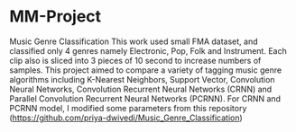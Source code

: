 # MM-Project
Music Genre Classification
This work used small FMA dataset, and classified only 4 genres namely Electronic, Pop, Folk and Instrument.
Each clip also is sliced into 3 pieces of 10 second to increase numbers of samples.
This project aimed to compare a variety of tagging music genre algorithms including K-Nearest Neighbors, Support Vector, Convolution Neural Networks, Convolution Recurrent Neural Networks (CRNN) and Parallel Convolution Recurrent Neural Networks (PCRNN). For CRNN and PCRNN model, I modified some parameters from this repository (https://github.com/priya-dwivedi/Music_Genre_Classification)
